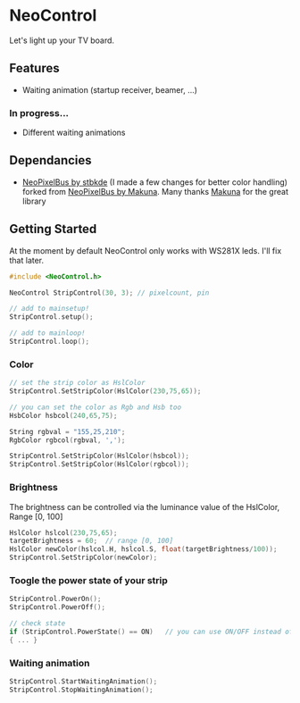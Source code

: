 # NeoControl

Let's light up your TV board.

## Features
+ Waiting animation (startup receiver, beamer, ...)

### In progress...
+ Different waiting animations

## Dependancies
+ [NeoPixelBus by stbkde](https://github.com/stbkde/NeoPixelBus) (I made a few changes for better color handling) forked from [NeoPixelBus by Makuna](https://github.com/Makuna/NeoPixelBus). Many thanks [Makuna](https://github.com/Makuna) for the great library
  
## Getting Started
At the moment by default NeoControl only works with WS281X leds. I'll fix that later.

```c++
#include <NeoControl.h>

NeoControl StripControl(30, 3); // pixelcount, pin

// add to mainsetup!
StripControl.setup();

// add to mainloop!
StripControl.loop();
```
### Color
```c++
// set the strip color as HslColor
StripControl.SetStripColor(HslColor(230,75,65));

// you can set the color as Rgb and Hsb too
HsbColor hsbcol(240,65,75);

String rgbval = "155,25,210";
RgbColor rgbcol(rgbval, ',');

StripControl.SetStripColor(HslColor(hsbcol));
StripControl.SetStripColor(HslColor(rgbcol));
```
### Brightness

The brightness can be controlled via the luminance value of the HslColor, Range [0, 100]
```c++
HslColor hslcol(230,75,65);
targetBrightness = 60;  // range [0, 100]
HslColor newColor(hslcol.H, hslcol.S, float(targetBrightness/100));
StripControl.SetStripColor(newColor);
```
### Toogle the power state of your strip 
```c++
StripControl.PowerOn();
StripControl.PowerOff();

// check state    
if (StripControl.PowerState() == ON)   // you can use ON/OFF instead of true/false
{ ... }
```
### Waiting animation
```c++
StripControl.StartWaitingAnimation();
StripControl.StopWaitingAnimation();
```
